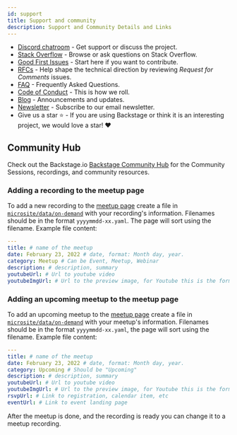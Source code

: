 ```yaml
---
id: support
title: Support and community
description: Support and Community Details and Links
---
```


- [Discord chatroom](https://discord.gg/MUpMjP2) - Get support or discuss the
  project.
- [Stack Overflow](https://stackoverflow.com/questions/tagged/backstage) - Browse or ask questions on Stack Overflow.
- [Good First Issues](https://github.com/backstage/backstage/contribute) - Start
  here if you want to contribute.
- [RFCs](https://github.com/backstage/backstage/labels/rfc) - Help shape the
  technical direction by reviewing _Request for Comments_ issues.
- [FAQ](../FAQ.md) - Frequently Asked Questions.
- [Code of Conduct](https://github.com/backstage/backstage/blob/master/CODE_OF_CONDUCT.md) -
  This is how we roll.
- [Blog](https://backstage.io/blog/) - Announcements and updates.
- [Newsletter](https://mailchi.mp/spotify/backstage-community) - Subscribe to
  our email newsletter.
- Give us a star ⭐️ - If you are using Backstage or think it is an interesting
  project, we would love a star! ❤️

## Community Hub

Check out the Backstage.io [Backstage Community Hub](https://backstage.io/community) for the Community Sessions, recordings, and community resources.

### Adding a recording to the meetup page

To add a new recording to the [meetup page](https://backstage.io/on-demand)
create a file in
[`microsite/data/on-demand`](https://github.com/backstage/backstage/tree/master/microsite/data/on-demand)
with your recording's information. Filenames should be in the format `yyyymmdd-xx.yaml`. The page will sort using the filename. Example file content:

```yaml
---
title: # name of the meetup
date: February 23, 2022 # date, format: Month day, year.
category: Meetup # Can be Event, Meetup, Webinar
description: # description, summary
youtubeUrl: # Url to youtube video
youtubeImgUrl: # Url to the preview image, for Youtube this is the format: https://i1.ytimg.com/vi/<YOUTUBE_ID>/mqdefault.jpg
```

### Adding an upcoming meetup to the meetup page

To add an upcoming meetup to the [meetup page](https://backstage.io/on-demand)
create a file in
[`microsite/data/on-demand`](https://github.com/backstage/backstage/tree/master/microsite/data/on-demand)
with your meetup's information. Filenames should be in the format `yyyymmdd-xx.yaml`, the page will sort using the filename. Example file content:

```yaml
---
title: # name of the meetup
date: February 23, 2022 # date, format: Month day, year.
category: Upcoming # Should be "Upcoming"
description: # description, summary
youtubeUrl: # Url to youtube video
youtubeImgUrl: # Url to the preview image, for Youtube this is the format: https://i1.ytimg.com/vi/<YOUTUBE_ID>/mqdefault.jpg
rsvpUrl: # Link to registration, calendar item, etc
eventUrl: # Link to event landing page
```

After the meetup is done, and the recording is ready you can change it to a meetup recording.
